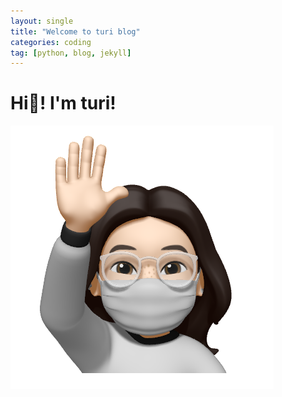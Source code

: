 ```yaml
---
layout: single
title: "Welcome to turi blog"
categories: coding
tag: [python, blog, jekyll]
---
```


# Hi👋! I'm turi!

![author-logo](../images/2021-11-03-first/author-logo.png)
